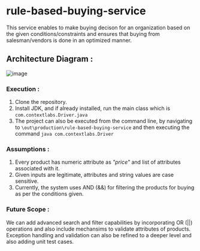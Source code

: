 # rule-based-buying-service

This service enables to make buying decison for an organization based on the given conditions/constraints and ensures that buying from salesman/vendors is done in an optimized manner.

## Architecture Diagram :

![image](https://user-images.githubusercontent.com/30754286/200436208-b16f2c8f-da42-4159-a573-90437ca6b3a1.png)



### Execution :

1. Clone the repository.
2. Install JDK, and if already installed, run the main class which is ```com.contextlabs.Driver.java```
3. The project can also be executed from the command line, by navigating to ```\out\production\rule-based-buying-service``` and then executing the command ```java com.contextlabs.Driver```


### Assumptions :

1. Every product has numeric attribute as *"price"* and list of attributes associated with it.
2. Given inputs are legitimate, attributes and string values are case sensitive.
3. Currently, the system uses AND (&&) for filtering the products for buying as per the conditions given.

### Future Scope :

We can add advanced search and filter capabilities by incorporating OR (||) operations and also include mechansims to validate attributes of products. Exception handling and validation can also be refined to a deeper level and also adding unit test cases. 

